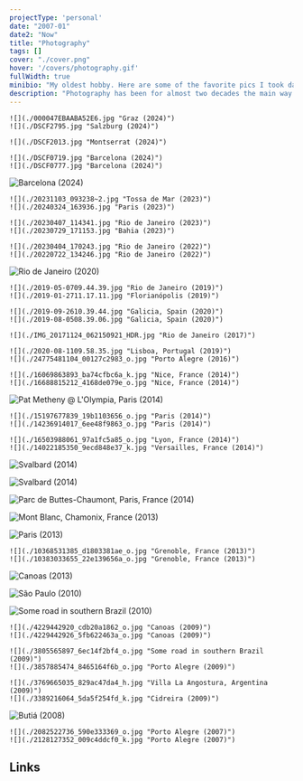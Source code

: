 ```yaml
---
projectType: 'personal'
date: "2007-01"
date2: "Now"
title: "Photography"
tags: []
cover: "./cover.png"
hover: '/covers/photography.gif'
fullWidth: true
minibio: "My oldest hobby. Here are some of the favorite pics I took dating back to 2007."
description: "Photography has been for almost two decades the main way in which I express my view of the world: sometimes sensible, sometimes critical, but always aesthetic. This is a special visual collection of some of the trips, people and places I hold nearest to my heart."
--- 
```


 

```grid|2
![](./000047EBAABA52E6.jpg "Graz (2024)")
![](./DSCF2795.jpg "Salzburg (2024)")
```

```grid|1
![](./DSCF2013.jpg "Montserrat (2024)")
```

```grid|2 
![](./DSCF0719.jpg "Barcelona (2024)")
![](./DSCF0777.jpg "Barcelona (2024)")    
``` 
 
![](./DSCF1136.jpg "Barcelona (2024)") 
  
```grid|2
![](./20231103_093238~2.jpg "Tossa de Mar (2023)")
![](./20240324_163936.jpg "Paris (2023)")   
```
 
```grid|2
![](./20230407_114341.jpg "Rio de Janeiro (2023)") 
![](./20230729_171153.jpg "Bahia (2023)")
``` 
 
```grid|2 
![](./20230404_170243.jpg "Rio de Janeiro (2022)")
![](./20220722_134246.jpg "Rio de Janeiro (2022)")
```

![](./IMG_20180504_223814_561-01.jpeg "Rio de Janeiro (2020)")

 
```grid|2 
![](./2019-05-0709.44.39.jpg "Rio de Janeiro (2019)")
![](./2019-01-2711.17.11.jpg "Florianópolis (2019)")
```
 
```grid|2
![](./2019-09-2610.39.44.jpg "Galicia, Spain (2020)")
![](./2019-08-0508.39.06.jpg "Galicia, Spain (2020)")
``` 

```grid|1
![](./IMG_20171124_062150921_HDR.jpg "Rio de Janeiro (2017)")
``` 

```grid|2
![](./2020-08-1109.58.35.jpg "Lisboa, Portugal (2019)")
![](./24775481104_00127c2983_o.jpg "Porto Alegre (2016)")
```

```grid|2
![](./16069863893_ba74cfbc6a_k.jpg "Nice, France (2014)")
![](./16688815212_4168de079e_o.jpg "Nice, France (2014)") 
``` 

![](./14236737369_ba3bd38274_k.jpg "Pat Metheny @ L'Olympia, Paris (2014)")

```grid|2
![](./15197677839_19b1103656_o.jpg "Paris (2014)")
![](./14236914017_6ee48f9863_o.jpg "Paris (2014)")
```

```grid|2
![](./16503988061_97a1fc5a85_o.jpg "Lyon, France (2014)")
![](./14022185350_9ecd848e37_k.jpg "Versailles, France (2014)")
```

![](./15967274601_6fa9ee26c0_k.jpg "Svalbard (2014)")

![](./DSC_5806-1.jpg "Svalbard (2014)")

<!-- ![](./DSC_0745-1.jpg "Norway (2014)") -->

![](./14480849921_2f20bc23a8_k.jpg "Parc de Buttes-Chaumont, Paris, France (2014)")

![](./10660274955_2ffc502978_k.jpg "Mont Blanc, Chamonix, France (2013)")

![](./11125506854_c4e077ef0a_k.jpg "Paris (2013)")

```grid|2
![](./10368531385_d1803381ae_o.jpg "Grenoble, France (2013)")
![](./10383033655_22e139656a_o.jpg "Grenoble, France (2013)")
```

![](./10045407925_c3f09d40e0_o.jpg "Canoas (2013)")
 
![](./4369418992_24edef7e49_o.jpg "São Paulo (2010)")

![](./4299710422_3b85a1fa92_k.jpg "Some road in southern Brazil (2010)")

```grid|2
![](./4229442920_cdb20a1862_o.jpg "Canoas (2009)") 
![](./4229442926_5fb622463a_o.jpg "Canoas (2009)")
```

```grid|2
![](./3805565897_6ec14f2bf4_o.jpg "Some road in southern Brazil (2009)")
![](./3857885474_8465164f6b_o.jpg "Porto Alegre (2009)")
```

```grid|2
![](./3769665035_829ac47da4_h.jpg "Villa La Angostura, Argentina (2009)")
![](./3389216064_5da5f254fd_k.jpg "Cidreira (2009)")
```

![](./3110142893_ccccdca262_o.jpg "Butiá (2008)")

```grid|2
![](./2082522736_590e333369_o.jpg "Porto Alegre (2007)")
![](./2128127352_009c4ddcf0_k.jpg "Porto Alegre (2007)")
```
 

## Links

<links-list
    items='[
        {
            "label": "Flickr",
            "url": "https://www.flickr.com/photos/helloninja"
        },
        {
            "label": "Instagram",
            "url": "https://instagram.com/cmdalbem"
        }
    ]'>
</links-list>